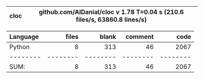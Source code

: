 cloc|github.com/AlDanial/cloc v 1.78  T=0.04 s (210.6 files/s, 63860.8 lines/s)
--- | ---

Language|files|blank|comment|code
:-------|-------:|-------:|-------:|-------:
Python|8|313|46|2067
--------|--------|--------|--------|--------
SUM:|8|313|46|2067
